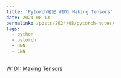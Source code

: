 ```yaml
---
title: 'Pytorch笔记 W1D1 Making Tensors'
date: 2024-08-13
permalink: /posts/2024/08/pytorch-notes/
tags:
  - python
  - pytorch
  - DNN
  - CNN
---
```


[W1D1: Making Tensors](https://shangll.notion.site/W1D1-Making-Tensors-fd6c7365b7154019826166e212351882)
